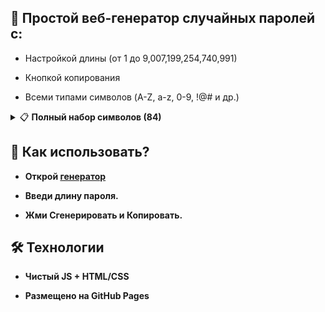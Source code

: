 ## 🔐 Простой веб-генератор случайных паролей с:

- Настройкой длины (от 1 до 9,007,199,254,740,991)

- Кнопкой копирования

- Всеми типами символов (A-Z, a-z, 0-9, !@# и др.)

<details>
<summary>📋 <strong>Полный набор символов (84)<strong></summary>
  
- ABCDEFGHIJKLMNOPQRSTUVWXYZ
  
- abcdefghijklmnopqrstuvwxyz

- 0123456789
  
- !@#$%^&*()_+~`|}{[]:;?><,./-=

</details>

## 🚀 Как использовать?

- Открой [генератор](https://driversline.github.io/password/html/)

- Введи длину пароля.

- Жми Сгенерировать и Копировать.

## 🛠️ Технологии

- Чистый JS + HTML/CSS

- Размещено на GitHub Pages
